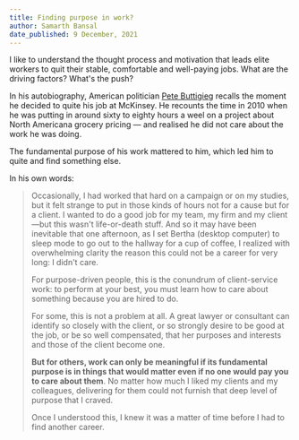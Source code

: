 ```yaml
---
title: Finding purpose in work?
author: Samarth Bansal
date_published: 9 December, 2021
---
```


I like to understand the thought process and motivation that leads elite workers to quit their stable, comfortable and well-paying jobs. What are the driving factors? What's the push?

In his autobiography, American politician [Pete Buttigieg](https://en.wikipedia.org/wiki/Pete_Buttigieg) recalls the moment he decided to quite his job at McKinsey. He recounts the time in 2010 when he was putting in around sixty to eighty hours a weel on a project about North Americana grocery pricing — and realised he did not care about the work he was doing. 

The fundamental purpose of his work mattered to him, which led him to quite and find something else.

In his own words:

> Occasionally, I had worked that hard on a campaign or on my studies, but it felt strange to put in those kinds of hours not for a cause but for a client. I wanted to do a good job for my team, my firm and my client—but this wasn't life-or-death stuff. And so it may have been inevitable that one afternoon, as I set Bertha (desktop computer) to sleep mode to go out to the hallway for a cup of coffee, I realized with overwhelming clarity the reason this could not be a career for very long: I didn't care.
> 
> For purpose-driven people, this is the conundrum of client-service work: to perform at your best, you must learn how to care about something because you are hired to do. 
> 
> For some, this is not a problem at all. A great lawyer or consultant can identify so closely with the client, or so strongly desire to be good at the job, or be so well compensated, that her purposes and interests and those of the client become one. 
> 
> **But for others, work can only be meaningful if its fundamental purpose is in things that would matter even if no one would pay you to care about them**. No matter how much I liked my clients and my colleagues, delivering for them could not furnish that deep level of purpose that I craved. 
> 
> Once I understood this, I knew it was a matter of time before I had to find another career.
